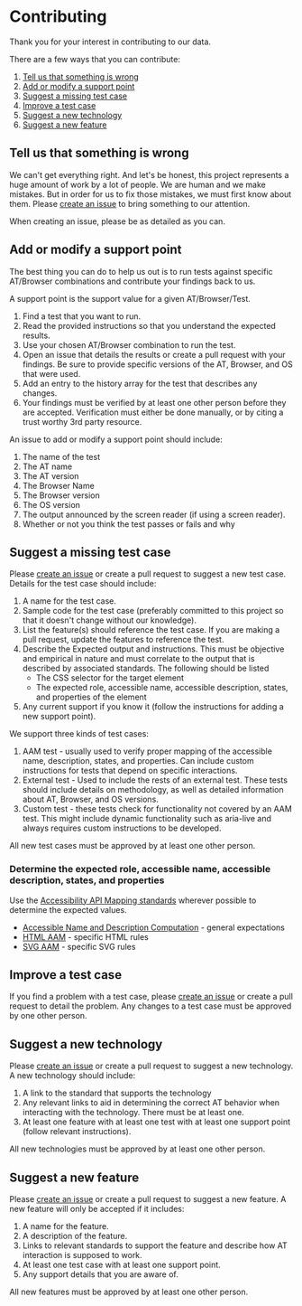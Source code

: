 # Contributing

Thank you for your interest in contributing to our data.

There are a few ways that you can contribute:

1. [Tell us that something is wrong](#tell-us-that-something-is-wrong)
2. [Add or modify a support point](#add-or-modify-a-support-point)
3. [Suggest a missing test case](#suggest-a-missing-test-case)
4. [Improve a test case](#improve-a-test-case)
5. [Suggest a new technology](#suggest-a-new-technology)
6. [Suggest a new feature](#suggest-a-new-feature)

## Tell us that something is wrong

We can't get everything right. And let's be honest, this project represents a huge amount of work by a lot of people. We are human and we make mistakes. But in order for us to fix those mistakes, we must first know about them. Please [create an issue](https://github.com/accessibilitysupported/accessibilitysupported/issues) to bring something to our attention.

When creating an issue, please be as detailed as you can.

## Add or modify a support point

The best thing you can do to help us out is to run tests against specific AT/Browser combinations and contribute your findings back to us.

A support point is the support value for a given AT/Browser/Test.

1. Find a test that you want to run.
2. Read the provided instructions so that you understand the expected results.
2. Use your chosen AT/Browser combination to run the test.
3. Open an issue that details the results or create a pull request with your findings. Be sure to provide specific versions of the AT, Browser, and OS that were used.
4. Add an entry to the history array for the test that describes any changes.
5. Your findings must be verified by at least one other person before they are accepted. Verification must either be done manually, or by citing a trust worthy 3rd party resource.

An issue to add or modify a support point should include:

1. The name of the test
2. The AT name
3. The AT version
4. The Browser Name
5. The Browser version
6. The OS version
7. The output announced by the screen reader (if using a screen reader).
8. Whether or not you think the test passes or fails and why

## Suggest a missing test case

Please [create an issue](https://github.com/accessibilitysupported/accessibilitysupported/issues) or create a pull request to suggest a new test case. Details for the test case should include:

1. A name for the test case.
2. Sample code for the test case (preferably committed to this project so that it doesn't change without our knowledge).
4. List the feature(s) should reference the test case. If you are making a pull request, update the features to reference the test.
5. Describe the Expected output and instructions. This must be objective and empirical in nature and must correlate to the output that is described by associated standards. The following should be listed
    * The CSS selector for the target element
    * The expected role, accessible name, accessible description, states, and properties of the element
6. Any current support if you know it (follow the instructions for adding a new support point).

We support three kinds of test cases:

1. AAM test - usually used to verify proper mapping of the accessible name, description, states, and properties. Can include custom instructions for tests that depend on specific interactions.
2. External test - Used to include the rests of an external test. These tests should include details on methodology, as well as detailed information about AT, Browser, and OS versions.
3. Custom test - these tests check for functionality not covered by an AAM test. This might include dynamic functionality such as aria-live and always requires custom instructions to be developed.

All new test cases must be approved by at least one other person.

### Determine the expected role, accessible name, accessible description, states, and properties

Use the [Accessibility API Mapping standards](https://www.w3.org/TR/core-aam-1.1/) wherever possible to determine the expected values.

* [Accessible Name and Description Computation](https://www.w3.org/TR/accname-1.1/) - general expectations
* [HTML AAM](https://www.w3.org/TR/html-aam-1.0/) - specific HTML rules
* [SVG AAM](https://www.w3.org/TR/svg-aam-1.0/) - specific SVG rules

## Improve a test case

If you find a problem with a test case, please [create an issue](https://github.com/accessibilitysupported/accessibilitysupported/issues) or create a pull request to detail the problem. Any changes to a test case must be approved by one other person.

## Suggest a new technology

Please [create an issue](https://github.com/accessibilitysupported/accessibilitysupported/issues) or create a pull request to suggest a new technology. A new technology should include:

1. A link to the standard that supports the technology
2. Any relevant links to aid in determining the correct AT behavior when interacting with the technology. There must be at least one.
3. At least one feature with at least one test with at least one support point (follow relevant instructions).

All new technologies must be approved by at least one other person.

## Suggest a new feature

Please [create an issue](https://github.com/accessibilitysupported/accessibilitysupported/issues) or create a pull request to suggest a new feature. A new feature will only be accepted if it includes:

1. A name for the feature.
2. A description of the feature.
2. Links to relevant standards to support the feature and describe how AT interaction is supposed to work.
3. At least one test case with at least one support point.
4. Any support details that you are aware of.

All new features must be approved by at least one other person.
